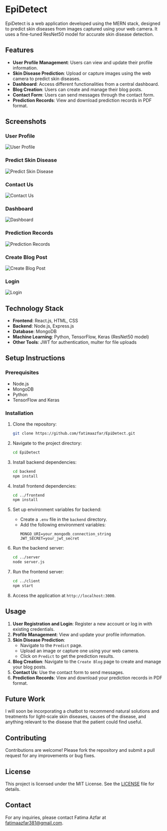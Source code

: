 # EpiDetect

EpiDetect is a web application developed using the MERN stack, designed to predict skin diseases from images captured using your web camera. It uses a fine-tuned ResNet50 model for accurate skin disease detection.

## Features

- **User Profile Management**: Users can view and update their profile information.
- **Skin Disease Prediction**: Upload or capture images using the web camera to predict skin diseases.
- **Dashboard**: Access different functionalities from a central dashboard.
- **Blog Creation**: Users can create and manage their blog posts.
- **Contact Form**: Users can send messages through the contact form.
- **Prediction Records**: View and download prediction records in PDF format.

## Screenshots

### User Profile
![User Profile](Images/image1.png)

### Predict Skin Disease
![Predict Skin Disease](Images/image2.png)

### Contact Us
![Contact Us](Images/image3.png)

### Dashboard
![Dashboard](Images/image4.png)

### Prediction Records
![Prediction Records](Images/image5.png)

### Create Blog Post
![Create Blog Post](Images/image6.png)

### Login
![Login](Images/image7.png)

## Technology Stack

- **Frontend**: React.js, HTML, CSS
- **Backend**: Node.js, Express.js
- **Database**: MongoDB
- **Machine Learning**: Python, TensorFlow, Keras (ResNet50 model)
- **Other Tools**: JWT for authentication, multer for file uploads

## Setup Instructions

### Prerequisites

- Node.js
- MongoDB
- Python
- TensorFlow and Keras

### Installation

1. Clone the repository:
    ```sh
    git clone https://github.com/fatimaazfar/EpiDetect.git
    ```

2. Navigate to the project directory:
    ```sh
    cd EpiDetect
    ```

3. Install backend dependencies:
    ```sh
    cd backend
    npm install
    ```

4. Install frontend dependencies:
    ```sh
    cd ../frontend
    npm install
    ```

5. Set up environment variables for backend:
    - Create a `.env` file in the `backend` directory.
    - Add the following environment variables:
      ```env
      MONGO_URI=your_mongodb_connection_string
      JWT_SECRET=your_jwt_secret
      ```

6. Run the backend server:
    ```sh
    cd ../server
    node server.js
    ```

7. Run the frontend server:
    ```sh
    cd ../client
    npm start
    ```

8. Access the application at `http://localhost:3000`.

## Usage

1. **User Registration and Login**: Register a new account or log in with existing credentials.
2. **Profile Management**: View and update your profile information.
3. **Skin Disease Prediction**:
   - Navigate to the `Predict` page.
   - Upload an image or capture one using your web camera.
   - Click on `Predict` to get the prediction results.
4. **Blog Creation**: Navigate to the `Create Blog` page to create and manage your blog posts.
5. **Contact Us**: Use the contact form to send messages.
6. **Prediction Records**: View and download your prediction records in PDF format.

## Future Work
I will soon be incorporating a chatbot to recommend natural solutions and treatments for light-scale skin diseases, causes of the disease, and anything relevant to the disease that the patient could find useful.

## Contributing

Contributions are welcome! Please fork the repository and submit a pull request for any improvements or bug fixes.

## License

This project is licensed under the MIT License. See the [LICENSE](./LICENSE) file for details.

## Contact

For any inquiries, please contact Fatima Azfar at fatimaazfar381@gmail.com.
